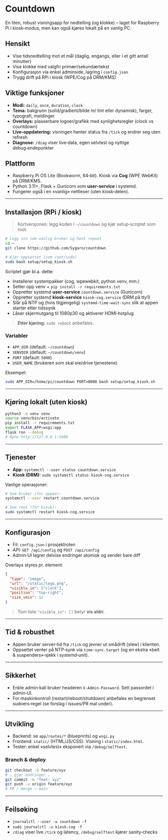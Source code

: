 # Countdown

En liten, robust visningsapp for nedtelling (og klokke) – laget for Raspberry Pi i kiosk‑modus, men kan også kjøres lokalt på en vanlig PC.

## Hensikt

- Vise tidsnedtelling mot et mål (daglig, engangs, eller i et gitt antall minutter)
- Vise klokke med valgfri primær/sekundærtekst
- Konfigurasjon via enkel adminside, lagring i `config.json`
- Trygg drift på RPi i kiosk (WPE/Cog på DRM/KMS)

## Viktige funksjoner

- **Modi:** `daily`, `once`, `duration`, `clock`
- **Tema:** bakgrunn (solid/gradient/bilde m/ tint eller dynamisk), farger, typografi, meldinger
- **Overlays:** plasserbare logoer/grafikk med synlighetsregler (clock vs countdown)
- **Live‑oppdatering:** visningen henter status fra `/tick` og endrer seg uten refresh
- **Diagnose:** `/diag` viser live‑data, egen selvtest og nyttige debug‑endepunkter

## Plattform

- Raspberry Pi OS Lite (Bookworm, 64‑bit). Kiosk via **Cog** (WPE WebKit) på DRM/KMS.
- Python 3.11+, Flask + Gunicorn som **user‑service** i systemd.
- Fungerer også i en «vanlig» nettleser (uten kiosk‑delen).

---

## Installasjon (RPi / kiosk)

> Kortversjonen: legg koden i `~/countdown` og kjør setup‑scriptet som root.

```bash
# Logg inn som vanlig bruker og hent repoet
cd ~
git clone https://github.com/Sygaro/countdown

# Kjør oppsettet (som root/sudo)
sudo bash setup/setup_kiosk.sh
```

Scriptet gjør bl.a. dette:

- Installerer systempakker (cog, wpewebkit, python venv, mm.)
- Setter opp venv + `pip install -r requirements.txt`
- Oppretter systemd **user‑service** `countdown.service` (Gunicorn)
- Oppretter systemd **kiosk‑service** `kiosk-cog.service` (DRM på tty1)
- Slår på NTP og (hvis tilgjengelig) `systemd-time-wait-sync` slik at appen starter etter tidssynk
- Låser skjermutgang til 1080p30 og aktiverer HDMI‑hotplug

> **Etter kjøring:** `sudo reboot` anbefales.

### Variabler

- `APP_DIR` (default: `~/countdown`)
- `VENVDIR` (default: `~/countdown/venv`)
- `PORT` (default: `5000`)
- `USER_NAME` (brukeren som skal eie/drive tjenestene)

Eksempel:

```bash
sudo APP_DIR=/home/pi/countdown PORT=8080 bash setup/setup_kiosk.sh
```

---

## Kjøring lokalt (uten kiosk)

```bash
python3 -m venv venv
source venv/bin/activate
pip install -r requirements.txt
export FLASK_APP=wsgi:app
flask run --debug
# Åpne http://127.0.0.1:5000
```

---

## Tjenester

- **App:** `systemctl --user status countdown.service`
- **Kiosk (DRM):** `sudo systemctl status kiosk-cog.service`

Vanlige operasjoner:

```bash
# Som bruker (for appen):
systemctl --user restart countdown.service

# Som root (for kiosk):
sudo systemctl restart kiosk-cog.service
```

---

## Konfigurasjon

- Fil: `config.json` i prosjektroten
- API: `GET /api/config` og `POST /api/config`
- Admin‑UI lagrer delvise endringer atomisk og sender bare diff

Overlays styres pr. element:

```json
{
  "type": "image",
  "url": "/static/logo.png",
  "visible_in": ["clock"],
  "position": "top-right",
  "size_vmin": 12
}
```

> Tom liste `"visible_in": []` betyr **vis aldri**.

---

## Tid & robusthet

- Appen bruker server‑tid fra `/tick` og jevner ut smådrift (slew) i klienten.
- Oppsettet venter på NTP‑synk via `time-sync.target` (og en ekstra «belt & suspenders»‑sjekk i systemd‑unit).

---

## Sikkerhet

- Enkle admin‑kall bruker headeren `X-Admin-Password`. Sett passordet i admin‑UI.
- For maskinkontroll (restart/reboot/shutdown) anbefales en begrenset sudoers‑regel (se forslag i issues/PR mal under).

---

## Utvikling

- Backend: se `app/routes/*` (blueprints) og `wsgi.py`
- Frontend: `static/` (HTML/JS/CSS). Visning i `static/index.html`.
- Tester: enkel «selvtest» eksponert via `/debug/selftest`.

### Branch & deploy

```bash
git checkout -b feature/xyz
# … gjør endringer …
git commit -m "feat: xyz"
git push -u origin feature/xyz
# PR / merge → main
```

---

## Feilsøking

- `journalctl --user -u countdown -f`
- `sudo journalctl -u kiosk-cog -f`
- `/diag` viser live `/tick` og latency, `/debug/selftest` kjører sanity‑checks


